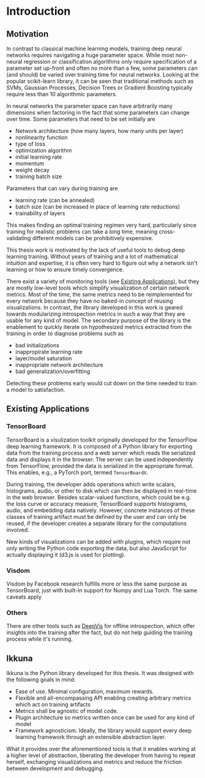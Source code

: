 # Introduction

## Motivation

In contrast to classical machine learning models, training deep neural networks
requires navigating a huge parameter space. While most non-neural regression or
classification algorithms only require specification of a parameter set up-front
and often no more than a few, some parameters can (and should) be varied over
training time for neural networks. Looking at the popular scikit-learn library,
it can be seen that traditional methods such as SVMs, Gaussian Processes,
Decision Trees or Gradient Boosting typically require less than 10 algorithmic
parameters.

In neural networks the parameter space can have arbitrarily
many dimensions when factoring in the fact that some parameters can change over
time. Some parameters that need to be set initially are

* Network architecture (how many layers, how many units per layer)
* nonlinearity function
* type of loss
* optimization algorithm
* initial learning rate
* momentum
* weight decay
* training batch size

Parameters that can vary during training are

* learning rate (can be annealed)
* batch size (can be increased in place of learning rate reductions)
* trainability of layers

This makes finding an optimal training regimen very hard, particularly since
training for realistic problems can take a long time, meaning cross-validating
different models can be prohibitively expensive.

This thesis work is motivated by the lack of useful tools to debug deep learning
training. Without years of training and a lot of mathematical intuition and
expertise, it is often very hard to figure out why a network isn't learning or
how to ensure timely convergence.

There exist a variety of monitoring tools (see [Existing
Applications](#existing-applications)), but they are mostly low-level tools
which simplify visualization of certain network metrics. Most of the time, the
same metrics need to be reimplemented for every network because they have no
baked-in concept of reusing visualizations.  In contrast, the library developed
in this work is geared towards modularizing introspection metrics in such a way
that they are usable for any kind of model. The secondary purpose of the library
is the enablement to quickly iterate on hypothesized metrics extracted from the
training in order to diagnose problems such as

* bad initializations
* inappropirate learning rate
* layer/model saturation
* inappropriate network architecture
* bad generalization/overfitting

Detecting these problems early would cut down on the time needed to train a
model to satisfaction.

## Existing Applications

### TensorBoard

TensorBoard is a visulization toolkit originally developed for the TensorFlow
deep learning framework. It is composed of a Python library for exporting data
from the training process and a web server which reads the serialized data and
displays it in the browser. The server can be used independently from
TensorFlow, provided the data is serialized in the appropriate format. This
enables, e.g., a PyTorch port, termed ``TensorBoardX``.

During training, the developer adds operations which write scalars,
histograms, audio, or other to disk which can then be displayed in real-time in
the web browser. Besides scalar-valued functions, which could be e.g. the loss
curve or accuracy measure, TensorBoard supports histograms, audio, and embedding
data natively. However, concrete instances of these classes of training
artifact must be defined by the user and can only be reused, if the developer
creates a separate library for the computations involved.

New kinds of visualizations can be added with plugins, which require not only
writing the Python code exporting the data, but also JavaScript for actually
displaying it (d3.js is used for plotting).

### Visdom

Visdom by Facebook research fulfills more or less the same purpose as
TensorBoard, just with built-in support for Numpy and Lua Torch. The same
caveats apply

### Others

There are other tools such as [DeepVis](http://yosinski.com/deepvis) for
offline introspection, which offer insights into the training after the fact,
but do not help guiding the training process while it's running.

## Ikkuna

Ikkuna is the Python library developed for this thesis. It was designed with the
following goals in mind:

* Ease of use. Minimal configuration, maximum rewards.
* Flexible and all-encompassing API enabling creating arbitrary metrics which
  act on training artifacts
* Metrics shall be agnostic of model code.
* Plugin architecture so metrics written once can be used for any kind of model
* Framework agnosticism. Ideally, the library would support every deep learning
  framework through an extensible abstraction layer.

What it provides over the aforementioned tools is that it enables working at a
higher level of abstraction, liberating the developer from having to repeat
herself, exchanging visualizations and metrics and reduce the friction between
development and debugging.
